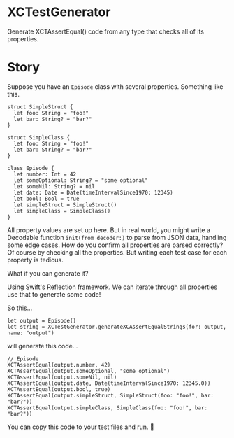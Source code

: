 # XCTestGenerator

Generate XCTAssertEqual() code from any type that checks all of its properties.

# Story

Suppose you have an `Episode` class with several properties. Something like this.
```
struct SimpleStruct {
  let foo: String = "foo!"
  let bar: String? = "bar?"
}

struct SimpleClass {
  let foo: String = "foo!"
  let bar: String? = "bar?"
}

class Episode {
  let number: Int = 42
  let someOptional: String? = "some optional"
  let someNil: String? = nil
  let date: Date = Date(timeIntervalSince1970: 12345)
  let bool: Bool = true
  let simpleStruct = SimpleStruct()
  let simpleClass = SimpleClass()
}
```

All property values are set up here. But in real world, you might write a Decodable function `init(from decoder:)` to parse from JSON data, handling some edge cases. How do you confirm all properties are parsed correctly? Of course by checking all the properties. But writing each test case for each property is tedious.

What if you can generate it?

Using Swift's Reflection framework. We can iterate through all properties use that to generate some code! 

So this...
```
let output = Episode()
let string = XCTestGenerator.generateXCAssertEqualStrings(for: output, name: "output")
```

will generate this code...
```
// Episode
XCTAssertEqual(output.number, 42)
XCTAssertEqual(output.someOptional, "some optional")
XCTAssertEqual(output.someNil, nil)
XCTAssertEqual(output.date, Date(timeIntervalSince1970: 12345.0))
XCTAssertEqual(output.bool, true)
XCTAssertEqual(output.simpleStruct, SimpleStruct(foo: "foo!", bar: "bar?"))
XCTAssertEqual(output.simpleClass, SimpleClass(foo: "foo!", bar: "bar?"))
```

You can copy this code to your test files and run. 🎉
